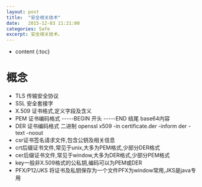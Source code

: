 ```yaml
---
layout: post
title:  "安全相关技术"
date:   2015-12-03 11:21:00
categories: Safe
excerpt: 安全相关技术。
---
```


* content
{:toc}

# 概念
- TLS 传输安全协议
- SSL 安全套接字
- X.509 证书格式,定义字段及含义
- PEM 证书编码格式 -----BEGIN 开头 -----END 结尾 base64内容
- DER 证书编码格式 二进制 openssl x509 -in certificate.der -inform der -text -noout
- csr证书签名请求文件,包含公钥及相关信息
- crt后缀证书文件,常见于unix,大多为PEM格式,少部分DER格式
- cer后缀证书文件,常见于window,大多为DER格式,少部分PEM格式
- key一般非X.509格式的公私钥,编码可以为PEM或DER
- PFX/P12/JKS 将证书及私钥保存为一个文件PFX为window常用,JKS是java专用